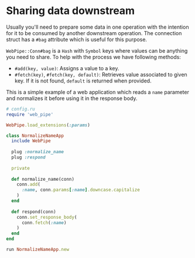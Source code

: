 # Sharing data downstream

Usually you'll need to prepare some data in one operation with the
intention for it to be consumed by another downstream operation.
The connection struct has a `#bag` attribute which is useful for
this purpose.

`WebPipe::Conn#bag` is a `Hash` with `Symbol` keys where values can
be anything you need to share. To help with the process we have following methods:

- `#add(key, value)`: Assigns a value to a key.
- `#fetch(key)`, `#fetch(key, default)`: Retrieves value associated
  to given key. If it is not found, `default` is returned when
  provided.

This is a simple example of a web application which reads a `name`
parameter and normalizes it before using it in the response body.

```ruby
# config.ru
require 'web_pipe'

WebPipe.load_extensions(:params)

class NormalizeNameApp
  include WebPipe
  
  plug :normalize_name
  plug :respond
  
  private
  
  def normalize_name(conn)
    conn.add(
      :name, conn.params[:name].downcase.capitalize
    )
  end
  
  def respond(conn)
    conn.set_response_body(
      conn.fetch(:name)
    )
  end
end

run NormalizeNameApp.new
```

